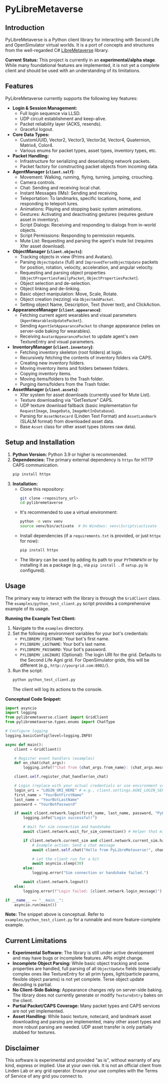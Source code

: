 # PyLibreMetaverse

## Introduction

PyLibreMetaverse is a Python client library for interacting with Second Life and OpenSimulator virtual worlds. It is a port of concepts and structures from the well-regarded C# [LibreMetaverse](https://github.com/LibreMetaverse/LibreMetaverse) library.

**Current Status:** This project is currently in an **experimental/alpha stage**. While many foundational features are implemented, it is not yet a complete client and should be used with an understanding of its limitations.

## Features

PyLibreMetaverse currently supports the following key features:

*   **Login & Session Management:**
    *   Full login sequence via LLSD.
    *   UDP circuit establishment and keep-alive.
    *   Packet reliability layer (ACKS, resends).
    *   Graceful logout.
*   **Core Data Types:**
    *   CustomUUID, Vector2, Vector3, Vector3d, Vector4, Quaternion, Matrix4, Color4.
    *   Various enums for packet types, asset types, inventory types, etc.
*   **Packet Handling:**
    *   Infrastructure for serializing and deserializing network packets.
    *   Packet factory for constructing packet objects from incoming data.
*   **AgentManager (`client.self`)**:
    *   Movement: Walking, running, flying, turning, jumping, crouching.
    *   Camera controls.
    *   Chat: Sending and receiving local chat.
    *   Instant Messages (IMs): Sending and receiving.
    *   Teleportation: To landmarks, specific locations, home, and responding to teleport lures.
    *   Animations: Playing and stopping basic system animations.
    *   Gestures: Activating and deactivating gestures (requires gesture asset in inventory).
    *   Script Dialogs: Receiving and responding to dialogs from in-world objects.
    *   Script Permissions: Responding to permission requests.
    *   Mute List: Requesting and parsing the agent's mute list (requires Xfer asset download).
*   **ObjectManager (`client.objects`)**:
    *   Tracking objects in view (Prims and Avatars).
    *   Parsing `ObjectUpdate` (full) and `ImprovedTerseObjectUpdate` packets for position, rotation, velocity, acceleration, and angular velocity.
    *   Requesting and parsing object properties (`ObjectPropertiesFamilyPacket`, `ObjectPropertiesPacket`).
    *   Object selection and de-selection.
    *   Object linking and de-linking.
    *   Basic object manipulation: Move, Scale, Rotate.
    *   Object creation (rezzing) via `ObjectAddPacket`.
    *   Setting object Name, Description, Text (hover text), and ClickAction.
*   **AppearanceManager (`client.appearance`)**:
    *   Fetching current agent wearables and visual parameters (`AgentWearablesUpdatePacket`).
    *   Sending `AgentSetAppearancePacket` to change appearance (relies on server-side baking for wearables).
    *   Receiving `AvatarAppearancePacket` to update agent's own TextureEntry and visual parameters.
*   **InventoryManager (`client.inventory`)**:
    *   Fetching inventory skeleton (root folders) at login.
    *   Recursively fetching the contents of inventory folders via CAPS.
    *   Creating new inventory folders.
    *   Moving inventory items and folders between folders.
    *   Copying inventory items.
    *   Moving items/folders to the Trash folder.
    *   Purging items/folders from the Trash folder.
*   **AssetManager (`client.assets`)**:
    *   Xfer system for asset downloads (currently used for Mute List).
    *   Texture downloading via "GetTexture" CAPS.
    *   UDP texture download fallback (basic implementation for `RequestImage`, `ImageData`, `ImageNotInDatabase`).
    *   Parsing for `AssetNotecard` (Linden Text Format) and `AssetLandmark` (SLALM format) from downloaded asset data.
    *   Base `Asset` class for other asset types (stores raw data).

## Setup and Installation

1.  **Python Version:** Python 3.9 or higher is recommended.
2.  **Dependencies:** The primary external dependency is `httpx` for HTTP CAPS communication.
    ```bash
    pip install httpx
    ```
3.  **Installation:**
    *   Clone this repository:
        ```bash
        git clone <repository_url>
        cd pylibremetaverse
        ```
    *   It's recommended to use a virtual environment:
        ```bash
        python -m venv venv
        source venv/bin/activate  # On Windows: venv\Scripts\activate
        ```
    *   Install dependencies (if a `requirements.txt` is provided, or just `httpx` for now):
        ```bash
        pip install httpx
        ```
    *   The library can be used by adding its path to your `PYTHONPATH` or by installing it as a package (e.g., via `pip install .` if `setup.py` is configured).

## Usage

The primary way to interact with the library is through the `GridClient` class. The `examples/python_test_client.py` script provides a comprehensive example of its usage.

**Running the Example Test Client:**

1.  Navigate to the `examples` directory.
2.  Set the following environment variables for your bot's credentials:
    *   `PYLIBREMV_FIRSTNAME`: Your bot's first name.
    *   `PYLIBREMV_LASTNAME`: Your bot's last name.
    *   `PYLIBREMV_PASSWORD`: Your bot's password.
    *   `PYLIBREMV_LOGINURI` (Optional): The login URI for the grid. Defaults to the Second Life Agni grid. For OpenSimulator grids, this will be different (e.g., `http://yourgrid.com:8002/`).
3.  Run the script:
    ```bash
    python python_test_client.py
    ```
    The client will log its actions to the console.

**Conceptual Code Snippet:**

```python
import asyncio
import logging
from pylibremetaverse.client import GridClient
from pylibremetaverse.types.enums import ChatType

# Configure logging
logging.basicConfig(level=logging.INFO)

async def main():
    client = GridClient()

    # Register event handlers (examples)
    def on_chat(chat_args):
        logging.info(f"Chat from {chat_args.from_name}: {chat_args.message}")

    client.self.register_chat_handler(on_chat)

    # Login (replace with your actual credentials or use environment variables)
    login_uri = "LOGIN_URI_HERE" # e.g., client.settings.AGNI_LOGIN_SERVER
    first_name = "YourBotFirstName"
    last_name = "YourBotLastName"
    password = "YourBotPassword"

    if await client.network.login(first_name, last_name, password, "PyLibreMV Test", "1.0.0", "last", login_uri):
        logging.info("Login successful!")

        # Wait for sim connection and handshake
        await client.network.wait_for_sim_connection() # Helper that might need to be implemented in client or used via events

        if client.network.current_sim and client.network.current_sim.handshake_complete:
            # Example action: Send a chat message
            await client.self.chat("Hello from PyLibreMetaverse!", channel=0, chat_type=ChatType.NORMAL)

            # Let the client run for a bit
            await asyncio.sleep(30)
        else:
            logging.error("Sim connection or handshake failed.")

        await client.network.logout()
    else:
        logging.error(f"Login failed: {client.network.login_message}")

if __name__ == "__main__":
    asyncio.run(main())
```
**Note:** The snippet above is conceptual. Refer to `examples/python_test_client.py` for a runnable and more feature-complete example.

## Current Limitations

*   **Experimental Software:** The library is still under active development and may have bugs or incomplete features. APIs might change.
*   **Incomplete Object Parsing:** While basic object tracking and some properties are handled, full parsing of all `ObjectUpdate` fields (especially complex ones like TextureEntry for all prim types, light/particle params, flexible object params) is not yet complete. Terse object update decoding is partial.
*   **No Client-Side Baking:** Appearance changes rely on server-side baking. The library does not currently generate or modify `TextureEntry` bakes on the client.
*   **Partial Packet/CAPS Coverage:** Many packet types and CAPS services are not yet implemented.
*   **Asset Handling:** While basic texture, notecard, and landmark asset downloading and parsing are implemented, many other asset types and more robust parsing are needed. UDP asset transfer is only partially stubbed for textures.

## Disclaimer

This software is experimental and provided "as is", without warranty of any kind, express or implied. Use at your own risk. It is not an official client from Linden Lab or any grid operator. Ensure your use complies with the Terms of Service of any grid you connect to.
